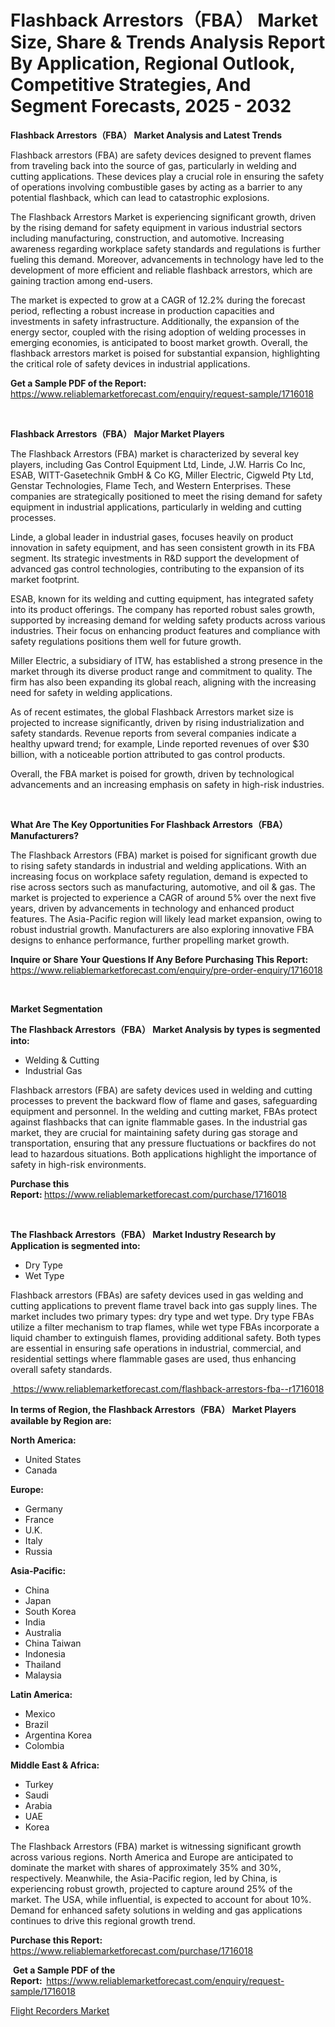 <p><h1>Flashback Arrestors（FBA） Market Size, Share & Trends Analysis Report By Application, Regional Outlook, Competitive Strategies, And Segment Forecasts, 2025 - 2032</h1></p><p><strong>Flashback Arrestors（FBA） Market Analysis and Latest Trends</strong></p>
<p><p>Flashback arrestors (FBA) are safety devices designed to prevent flames from traveling back into the source of gas, particularly in welding and cutting applications. These devices play a crucial role in ensuring the safety of operations involving combustible gases by acting as a barrier to any potential flashback, which can lead to catastrophic explosions.</p><p>The Flashback Arrestors Market is experiencing significant growth, driven by the rising demand for safety equipment in various industrial sectors including manufacturing, construction, and automotive. Increasing awareness regarding workplace safety standards and regulations is further fueling this demand. Moreover, advancements in technology have led to the development of more efficient and reliable flashback arrestors, which are gaining traction among end-users.</p><p>The market is expected to grow at a CAGR of 12.2% during the forecast period, reflecting a robust increase in production capacities and investments in safety infrastructure. Additionally, the expansion of the energy sector, coupled with the rising adoption of welding processes in emerging economies, is anticipated to boost market growth. Overall, the flashback arrestors market is poised for substantial expansion, highlighting the critical role of safety devices in industrial applications.</p></p>
<p><strong>Get a Sample PDF of the Report:&nbsp;</strong> <a href="https://www.reliablemarketforecast.com/enquiry/request-sample/1716018?utm_campaign=2603&utm_medium=2&utm_source=Github&utm_content=ia&utm_term=28032025&utm_id=flashback-arrestorsfba">https://www.reliablemarketforecast.com/enquiry/request-sample/1716018</a></p>
<p>&nbsp;</p>
<p><strong>Flashback Arrestors（FBA） Major Market Players</strong></p>
<p><p>The Flashback Arrestors (FBA) market is characterized by several key players, including Gas Control Equipment Ltd, Linde, J.W. Harris Co Inc, ESAB, WITT-Gasetechnik GmbH & Co KG, Miller Electric, Cigweld Pty Ltd, Genstar Technologies, Flame Tech, and Western Enterprises. These companies are strategically positioned to meet the rising demand for safety equipment in industrial applications, particularly in welding and cutting processes. </p><p>Linde, a global leader in industrial gases, focuses heavily on product innovation in safety equipment, and has seen consistent growth in its FBA segment. Its strategic investments in R&D support the development of advanced gas control technologies, contributing to the expansion of its market footprint. </p><p>ESAB, known for its welding and cutting equipment, has integrated safety into its product offerings. The company has reported robust sales growth, supported by increasing demand for welding safety products across various industries. Their focus on enhancing product features and compliance with safety regulations positions them well for future growth.</p><p>Miller Electric, a subsidiary of ITW, has established a strong presence in the market through its diverse product range and commitment to quality. The firm has also been expanding its global reach, aligning with the increasing need for safety in welding applications.</p><p>As of recent estimates, the global Flashback Arrestors market size is projected to increase significantly, driven by rising industrialization and safety standards. Revenue reports from several companies indicate a healthy upward trend; for example, Linde reported revenues of over $30 billion, with a noticeable portion attributed to gas control products.</p><p>Overall, the FBA market is poised for growth, driven by technological advancements and an increasing emphasis on safety in high-risk industries.</p></p>
<p>&nbsp;</p>
<p><strong>What Are The Key Opportunities For Flashback Arrestors（FBA） Manufacturers?</strong></p>
<p><p>The Flashback Arrestors (FBA) market is poised for significant growth due to rising safety standards in industrial and welding applications. With an increasing focus on workplace safety regulation, demand is expected to rise across sectors such as manufacturing, automotive, and oil & gas. The market is projected to experience a CAGR of around 5% over the next five years, driven by advancements in technology and enhanced product features. The Asia-Pacific region will likely lead market expansion, owing to robust industrial growth. Manufacturers are also exploring innovative FBA designs to enhance performance, further propelling market growth.</p></p>
<p><strong>Inquire or Share Your Questions If Any Before Purchasing This Report:</strong> <a href="https://www.reliablemarketforecast.com/enquiry/pre-order-enquiry/1716018?utm_campaign=2603&utm_medium=2&utm_source=Github&utm_content=ia&utm_term=28032025&utm_id=flashback-arrestorsfba">https://www.reliablemarketforecast.com/enquiry/pre-order-enquiry/1716018</a></p>
<p>&nbsp;</p>
<p><strong>Market Segmentation</strong></p>
<p><strong>The Flashback Arrestors（FBA） Market Analysis by types is segmented into:</strong></p>
<p><ul><li>Welding & Cutting</li><li>Industrial Gas</li></ul></p>
<p><p>Flashback arrestors (FBA) are safety devices used in welding and cutting processes to prevent the backward flow of flame and gases, safeguarding equipment and personnel. In the welding and cutting market, FBAs protect against flashbacks that can ignite flammable gases. In the industrial gas market, they are crucial for maintaining safety during gas storage and transportation, ensuring that any pressure fluctuations or backfires do not lead to hazardous situations. Both applications highlight the importance of safety in high-risk environments.</p></p>
<p><strong>Purchase this Report:&nbsp;</strong><a href="https://www.reliablemarketforecast.com/purchase/1716018?utm_campaign=2603&utm_medium=2&utm_source=Github&utm_content=ia&utm_term=28032025&utm_id=flashback-arrestorsfba">https://www.reliablemarketforecast.com/purchase/1716018</a></p>
<p>&nbsp;</p>
<p><strong>The Flashback Arrestors（FBA） Market Industry Research by Application is segmented into:</strong></p>
<p><ul><li>Dry Type</li><li>Wet Type</li></ul></p>
<p><p>Flashback arrestors (FBAs) are safety devices used in gas welding and cutting applications to prevent flame travel back into gas supply lines. The market includes two primary types: dry type and wet type. Dry type FBAs utilize a filter mechanism to trap flames, while wet type FBAs incorporate a liquid chamber to extinguish flames, providing additional safety. Both types are essential in ensuring safe operations in industrial, commercial, and residential settings where flammable gases are used, thus enhancing overall safety standards.</p></p>
<p><a href="https://www.reliablemarketforecast.com/flashback-arrestors-fba--r1716018?utm_campaign=2603&utm_medium=2&utm_source=Github&utm_content=ia&utm_term=28032025&utm_id=flashback-arrestorsfba">&nbsp;https://www.reliablemarketforecast.com/flashback-arrestors-fba--r1716018</a></p>
<p><strong>In terms of Region, the Flashback Arrestors（FBA） Market Players available by Region are:</strong></p>
<p>
    <p> <strong> North America: </strong>
        <ul>
            <li>United States</li>
            <li>Canada</li>
        </ul>
        </p> 
    <p> <strong> Europe: </strong>
        <ul>
            <li>Germany</li>
            <li>France</li>
            <li>U.K.</li>
            <li>Italy</li>
            <li>Russia</li>
        </ul>
        </p> 
    <p> <strong> Asia-Pacific: </strong>
        <ul>
            <li>China</li>
            <li>Japan</li>
            <li>South Korea</li>
            <li>India</li>
            <li>Australia</li>
            <li>China Taiwan</li>
            <li>Indonesia</li>
            <li>Thailand</li>
            <li>Malaysia</li>
        </ul>
        </p> 
    <p> <strong> Latin America: </strong>
        <ul>
            <li>Mexico</li>
            <li>Brazil</li>
            <li>Argentina Korea</li>
            <li>Colombia</li>
        </ul>
        </p> 
    <p> <strong> Middle East & Africa: </strong>
        <ul>
            <li>Turkey</li>
            <li>Saudi</li>
            <li>Arabia</li>
            <li>UAE</li>
            <li>Korea</li>
        </ul>
    </p>
    </p>
<p><p>The Flashback Arrestors (FBA) market is witnessing significant growth across various regions. North America and Europe are anticipated to dominate the market with shares of approximately 35% and 30%, respectively. Meanwhile, the Asia-Pacific region, led by China, is experiencing robust growth, projected to capture around 25% of the market. The USA, while influential, is expected to account for about 10%. Demand for enhanced safety solutions in welding and gas applications continues to drive this regional growth trend.</p></p>
<p><strong>Purchase this Report: </strong><a href="https://www.reliablemarketforecast.com/purchase/1716018?utm_campaign=2603&utm_medium=2&utm_source=Github&utm_content=ia&utm_term=28032025&utm_id=flashback-arrestorsfba">https://www.reliablemarketforecast.com/purchase/1716018</a></p>
<p>&nbsp;<strong>Get a Sample PDF of the Report:&nbsp;&nbsp;</strong><a href="https://www.reliablemarketforecast.com/enquiry/request-sample/1716018?utm_campaign=2603&utm_medium=2&utm_source=Github&utm_content=ia&utm_term=28032025&utm_id=flashback-arrestorsfba">https://www.reliablemarketforecast.com/enquiry/request-sample/1716018</a></p>
<p><strong></strong></p>
<p><p><a href="https://github.com/bolalfredia7777/Market-Research-Report-List-1/blob/main/flight-recorders-market.md?utm_campaign=2603&utm_medium=2&utm_source=Github&utm_content=ia&utm_term=28032025&utm_id=flashback-arrestorsfba">Flight Recorders Market</a></p></p>